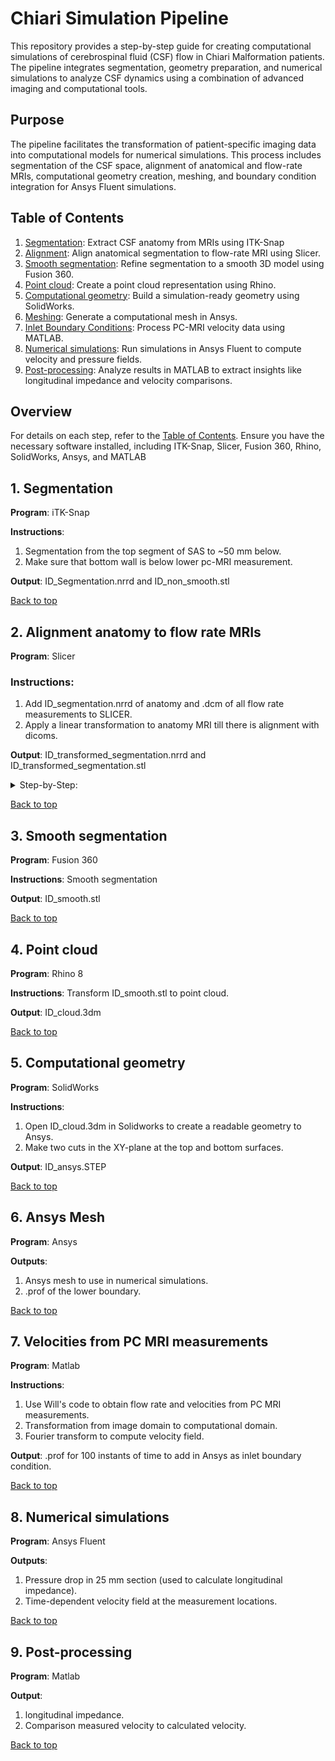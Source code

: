# Chiari Simulation Pipeline

This repository provides a step-by-step guide for creating computational simulations of cerebrospinal fluid (CSF) flow in Chiari Malformation patients. The pipeline integrates segmentation, geometry preparation, and numerical simulations to analyze CSF dynamics using a combination of advanced imaging and computational tools.

## Purpose

The pipeline facilitates the transformation of patient-specific imaging data into computational models for numerical simulations. This process includes segmentation of the CSF space, alignment of anatomical and flow-rate MRIs, computational geometry creation, meshing, and boundary condition integration for Ansys Fluent simulations.

<a id="Table_contents"></a>

## Table of Contents
1. [Segmentation](#Segmentation): Extract CSF anatomy from MRIs using ITK-Snap
2. [Alignment](#Alignment): Align anatomical segmentation to flow-rate MRI using Slicer.
3. [Smooth segmentation](#Smooth): Refine segmentation to a smooth 3D model using Fusion 360.
4. [Point cloud](#Point_cloud): Create a point cloud representation using Rhino.
5. [Computational geometry](#Computational_geometry): Build a simulation-ready geometry using SolidWorks.
6. [Meshing](#Ansys_mesh): Generate a computational mesh in Ansys.
7. [Inlet Boundary Conditions](#Inlet_BC): Process PC-MRI velocity data using MATLAB.
8. [Numerical simulations](#Numerical_simulations): Run simulations in Ansys Fluent to compute velocity and pressure fields.
9. [Post-processing](#Post-processing): Analyze results in MATLAB to extract insights like longitudinal impedance and velocity comparisons.

## Overview

For details on each step, refer to the [Table of Contents](#Table_contents). Ensure you have the necessary software installed, including ITK-Snap, Slicer, Fusion 360, Rhino, SolidWorks, Ansys, and MATLAB

## 1. Segmentation <a id="Segmentation"></a>

**Program**: iTK-Snap 

**Instructions**: 
1) Segmentation from the top segment of SAS to ~50 mm below. 
2) Make sure that bottom wall is below lower pc-MRI measurement.

**Output**: ID_Segmentation.nrrd and ID_non_smooth.stl 

[Back to top](#Table_contents)

## 2. Alignment anatomy to flow rate MRIs <a id="Alignment"></a>

**Program**: Slicer 

### Instructions: 
1) Add ID_segmentation.nrrd of anatomy and .dcm of all flow rate measurements to SLICER. 
2) Apply a linear transformation to anatomy MRI till there is alignment with dicoms.

 **Output**: ID_transformed_segmentation.nrrd and ID_transformed_segmentation.stl 

<details>
  <summary> Step-by-Step:</summary>

1) add data
![alt text](screenshots/1_add_data.png)

2) load flow as sequences and anatomy as segmentation
![111](screenshots/2_load_sequences_segmentation.png)

3) load segmentation as volume, this allows for the linear transformation
![alt text](screenshots/3_load_nrddsegmentation_as_volume.png)

4) center 3D view
![alt text](screenshots/4_center_3D_view.png) 

5) rotate to volume plane
![alt text](screenshots/5_rotate_to_volume_plane.png) 

6) reset field of view, assign each window to a different view (c1c2, ...) and unable  3D view (open eye)
![alt text](screenshots/6_reset_field_of_view.png) 

7) go to segmentations
![alt text](screenshots/7_go_to_segmentations.png) 

8) change to desired opacity
![alt text](screenshots/8_change_opacity.png) 

9) go to transforms
![alt text](screenshots/9_go_to_transforms.png) 

10) create new linear transform
![alt text](screenshots/10_create_new_linear_transform.png) 

11) transform both segmentation and volume
![alt text](screenshots/11_transformed_both_nrrd_segmentaiton_and_volume.png) 

12) after flow measurements are aligned with anatomy, go to resample image
![alt text](screenshots/12_go_to_resample_image.png) 

13) in inputs, image to wrap volume
![alt text](screenshots/13_image_to_warp_volume_nrrd.png) 

14) save output image as ID_transformed_segmentation
![alt text](screenshots/14_name_output_image.png) 

15) select the linear transformation
![alt text](screenshots/15_select_your_linear_transform.png) 

16) apply linear transformation
![alt text](screenshots/16_apply.png) 

17) go to data
![alt text](screenshots/17_go_to_data.png) 

18) export to file
![alt text](screenshots/18_export_to_file.png) 

19) save slicer 3D session with all changes as ID_slicer, for future use

20) if you want to obtain the plane defined by a dicom to do a subsequent cut of the geometry, open the Python Interactor in Slicer (```Ctrl + 3```) and run the code, using **yellow, green, or red**: 

```
# Get the Yellow slice node (for c3-c4 view)
sliceNode = slicer.mrmlScene.GetNodeByID("vtkMRMLSliceNodeYellow")

# Get the SliceToRAS transform matrix (mapping slice coordinates to RAS coordinates)
sliceToRAS = sliceNode.GetSliceToRAS()

# Get the origin (position) of the slice (translation part of the transformation matrix)
origin = sliceToRAS.GetElement(0, 3), sliceToRAS.GetElement(1, 3), sliceToRAS.GetElement(2, 3)

# Get the normal vector (orientation of the slice)
normal = sliceToRAS.MultiplyPoint((0, 0, 1, 0))[:3]  # This applies the slice's orientation in RAS coordinates

# Output the results
print("Origin (Position):", origin)  # This is the position of the plane
print("Normal Vector:", normal)      # This is the direction of the plane

# Optionally, save the plane parameters to a text file for later use
with open("plane_info.txt", "w") as f:
    f.write(f"Origin: {origin}\n")
    f.write(f"Normal: {normal}\n")

print("Plane information saved to plane_info.txt")=
```


**Next is only for visualization!**

19) change background color
![alt text](screenshots/19_change_background_color.png) 

20) spin 3D view
![alt text](screenshots/20_spin_3D_view.png)

</details>

[Back to top](#Table_contents)

## 3. Smooth segmentation <a id="Smooth"></a>

**Program**:  Fusion 360

**Instructions**: Smooth segmentation

**Output**: ID_smooth.stl

[Back to top](#Table_contents)



## 4. Point cloud <a id="Point_cloud"></a>

**Program**:  Rhino 8

**Instructions**: Transform ID_smooth.stl to point cloud. 

**Output**: ID_cloud.3dm

[Back to top](#Table_contents)

## 5. Computational geometry <a id="Computational_geometry"></a>
**Program**: SolidWorks 

**Instructions**: 
1) Open ID_cloud.3dm in Solidworks to create a readable geometry to Ansys.
2) Make two cuts in the XY-plane at the top and bottom surfaces. 

**Output**: ID_ansys.STEP

[Back to top](#Table_contents)


## 6. Ansys Mesh <a id="Ansys_mesh"></a>
**Program**: Ansys

**Outputs**: 
1) Ansys mesh to use in numerical simulations.
2) .prof of the lower boundary. 

[Back to top](#Table_contents)

## 7. Velocities from PC MRI measurements <a id="Inlet_BC"></a>

**Program**:  Matlab

**Instructions**: 
1) Use Will's code to obtain flow rate and velocities from PC MRI measurements. 
2) Transformation from image domain to computational domain. 
3) Fourier transform to compute velocity field.

**Output**: .prof for 100 instants of time to add in Ansys as inlet boundary condition. 

[Back to top](#Table_contents)

## 8. Numerical simulations <a id="Numerical_simulations"></a>

**Program**: Ansys Fluent

**Outputs**: 
1) Pressure drop in 25 mm section (used to calculate longitudinal impedance).
2) Time-dependent velocity field at the measurement locations.  

[Back to top](#Table_contents)

## 9. Post-processing  <a id="Post-processing"></a>

**Program**:  Matlab

**Output**: 
1) longitudinal impedance.
2) Comparison measured velocity to calculated velocity.

[Back to top](#Table_contents)